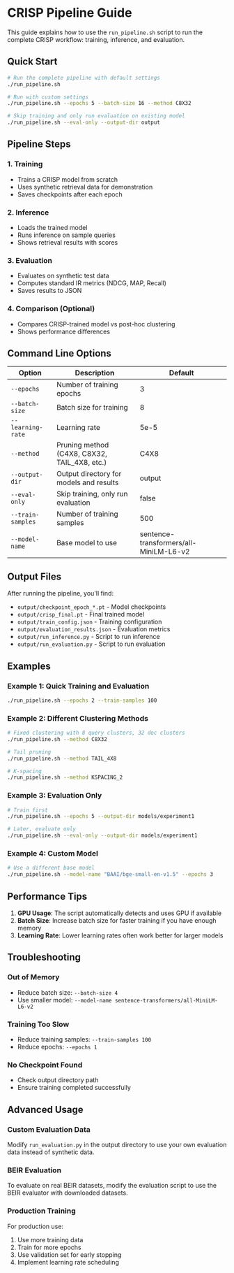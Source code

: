# CRISP Pipeline Guide

This guide explains how to use the `run_pipeline.sh` script to run the complete CRISP workflow: training, inference, and evaluation.

## Quick Start

```bash
# Run the complete pipeline with default settings
./run_pipeline.sh

# Run with custom settings
./run_pipeline.sh --epochs 5 --batch-size 16 --method C8X32

# Skip training and only run evaluation on existing model
./run_pipeline.sh --eval-only --output-dir output
```

## Pipeline Steps

### 1. Training
- Trains a CRISP model from scratch
- Uses synthetic retrieval data for demonstration
- Saves checkpoints after each epoch

### 2. Inference
- Loads the trained model
- Runs inference on sample queries
- Shows retrieval results with scores

### 3. Evaluation
- Evaluates on synthetic test data
- Computes standard IR metrics (NDCG, MAP, Recall)
- Saves results to JSON

### 4. Comparison (Optional)
- Compares CRISP-trained model vs post-hoc clustering
- Shows performance differences

## Command Line Options

| Option | Description | Default |
|--------|-------------|---------|
| `--epochs` | Number of training epochs | 3 |
| `--batch-size` | Batch size for training | 8 |
| `--learning-rate` | Learning rate | 5e-5 |
| `--method` | Pruning method (C4X8, C8X32, TAIL_4X8, etc.) | C4X8 |
| `--output-dir` | Output directory for models and results | output |
| `--eval-only` | Skip training, only run evaluation | false |
| `--train-samples` | Number of training samples | 500 |
| `--model-name` | Base model to use | sentence-transformers/all-MiniLM-L6-v2 |

## Output Files

After running the pipeline, you'll find:

- `output/checkpoint_epoch_*.pt` - Model checkpoints
- `output/crisp_final.pt` - Final trained model
- `output/train_config.json` - Training configuration
- `output/evaluation_results.json` - Evaluation metrics
- `output/run_inference.py` - Script to run inference
- `output/run_evaluation.py` - Script to run evaluation

## Examples

### Example 1: Quick Training and Evaluation
```bash
./run_pipeline.sh --epochs 2 --train-samples 100
```

### Example 2: Different Clustering Methods
```bash
# Fixed clustering with 8 query clusters, 32 doc clusters
./run_pipeline.sh --method C8X32

# Tail pruning
./run_pipeline.sh --method TAIL_4X8

# K-spacing
./run_pipeline.sh --method KSPACING_2
```

### Example 3: Evaluation Only
```bash
# Train first
./run_pipeline.sh --epochs 5 --output-dir models/experiment1

# Later, evaluate only
./run_pipeline.sh --eval-only --output-dir models/experiment1
```

### Example 4: Custom Model
```bash
# Use a different base model
./run_pipeline.sh --model-name "BAAI/bge-small-en-v1.5" --epochs 3
```

## Performance Tips

1. **GPU Usage**: The script automatically detects and uses GPU if available
2. **Batch Size**: Increase batch size for faster training if you have enough memory
3. **Learning Rate**: Lower learning rates often work better for larger models

## Troubleshooting

### Out of Memory
- Reduce batch size: `--batch-size 4`
- Use smaller model: `--model-name sentence-transformers/all-MiniLM-L6-v2`

### Training Too Slow
- Reduce training samples: `--train-samples 100`
- Reduce epochs: `--epochs 1`

### No Checkpoint Found
- Check output directory path
- Ensure training completed successfully

## Advanced Usage

### Custom Evaluation Data
Modify `run_evaluation.py` in the output directory to use your own evaluation data instead of synthetic data.

### BEIR Evaluation
To evaluate on real BEIR datasets, modify the evaluation script to use the BEIR evaluator with downloaded datasets.

### Production Training
For production use:
1. Use more training data
2. Train for more epochs
3. Use validation set for early stopping
4. Implement learning rate scheduling